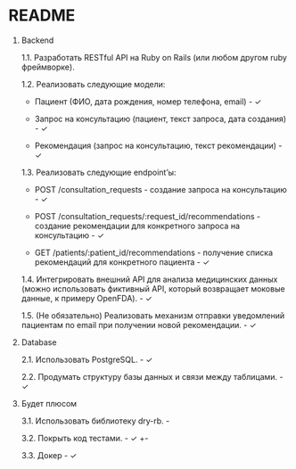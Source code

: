 # README

1. Backend
    
    1.1. Разработать RESTful API на Ruby on Rails (или любом другом ruby фреймворке). 
    
    1.2. Реализовать следующие модели: 
    
    - Пациент (ФИО, дата рождения, номер телефона, email) - ✓
    
    - Запрос на консультацию (пациент, текст запроса, дата создания) - ✓
    
    - Рекомендация (запрос на консультацию, текст рекомендации) - ✓
    
    1.3. Реализовать следующие endpoint’ы: 
    - POST /consultation_requests - создание запроса на консультацию - ✓
    
    - POST /consultation_requests/:request_id/recommendations - создание рекомендации для конкретного запроса на консультацию - ✓
    
    - GET /patients/:patient_id/recommendations - получение списка рекомендаций для конкретного пациента - ✓
    
    1.4. Интегрировать внешний API для анализа медицинских данных (можно использовать фиктивный API, который возвращает моковые данные, к примеру OpenFDA). - ✓
    
    1.5. (Не обязательно) Реализовать механизм отправки уведомлений пациентам по email при получении новой рекомендации. - ✓
    
2. Database
    
    2.1. Использовать PostgreSQL. - ✓
    
    2.2. Продумать структуру базы данных и связи между таблицами. - ✓
    
3. Будет плюсом
    
    3.1. Использовать библиотеку dry-rb. -
    
    3.2. Покрыть код тестами. - ✓ +-
    
    3.3. Докер - ✓
